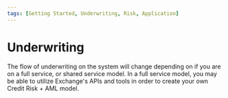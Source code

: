 ```yaml
---
tags: [Getting Started, Underwriting, Risk, Application]
---
```


# Underwriting

The flow of underwriting on the system will change depending on if you are on a full service, or shared service model. In a full service model, you may be able to utilize Exchange's APIs and tools in order to create your own Credit Risk + AML model. 

<!-- type: row -->

<!-- type: card
title: See Full Service
description: Reports provided to support underwriting decision
link: ?path=docs/getting-started/getting-started-underwriting-fullservice.md

-->
<!-- type: card
title: See Shared Service
description: Underwriting decision response sent by Fiserv
link: ?path=docs/getting-started/getting-started-underwriting-sharedservice.md
-->

<!-- type: row-end -->
